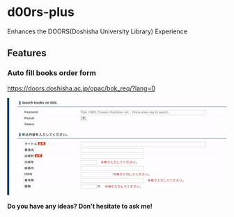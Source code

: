 # d00rs-plus
Enhances the DOORS(Doshisha University Library) Experience

## Features

### Auto fill books order form

https://doors.doshisha.ac.jp/opac/bok_req/?lang=0

![Auto fill books order form: demo](demo/search_ndl.gif "Auto fill books order form: demo")

**Do you have any ideas? Don't hesitate to ask me!**
